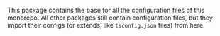 This package contains the base for all the configuration files of this monorepo.
All other packages still contain configuration files, but they import their configs
(or extends, like `tsconfig.json` files) from here.
